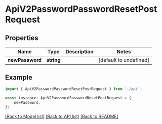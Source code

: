 # ApiV2PasswordPasswordResetPostRequest


## Properties

Name | Type | Description | Notes
------------ | ------------- | ------------- | -------------
**newPassword** | **string** |  | [default to undefined]

## Example

```typescript
import { ApiV2PasswordPasswordResetPostRequest } from './api';

const instance: ApiV2PasswordPasswordResetPostRequest = {
    newPassword,
};
```

[[Back to Model list]](../README.md#documentation-for-models) [[Back to API list]](../README.md#documentation-for-api-endpoints) [[Back to README]](../README.md)
